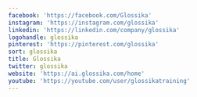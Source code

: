 ```yaml
---
facebook: 'https://facebook.com/Glossika'
instagram: 'https://instagram.com/glossika'
linkedin: 'https://linkedin.com/company/glossika'
logohandle: glossika
pinterest: 'https://pinterest.com/glossika'
sort: glossika
title: Glossika
twitter: glossika
website: 'https://ai.glossika.com/home'
youtube: 'https://youtube.com/user/glossikatraining'
---
```

